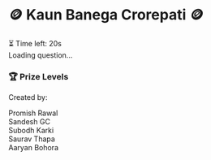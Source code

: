 <html lang="en">
<head>
  <meta charset="UTF-8" />
  <meta name="viewport" content="width=device-width, initial-scale=1.0"/>
  <title>Kaun Banega Crorepati</title>
  <style>
    /* [Same styles as before with your layout, sidebar, buttons etc.] */
    /* Keep existing style code unchanged */
  </style>
</head>
<body>
  <div class="game-area">
    <div class="container">
      <h1>🪙 Kaun Banega Crorepati 🪙</h1>
      <div id="timer">⏳ Time left: 20s</div>
      <div id="question">Loading question...</div>
      <div class="options" id="options"></div>
      <div id="lock-msg"></div>
      <div id="result"></div>
    </div>
    <div class="sidebar">
      <h3>🏆 Prize Levels</h3>
      <div id="prize-levels"></div>
      <div class="team">
        <p>Created by:</p>
        <p>Promish Rawal<br>Sandesh GC<br>Subodh Karki<br>Saurav Thapa<br>Aaryan Bohora</p>
      </div>
    </div>
  </div>

  <script>
    const questions = [
      { question: "What is the capital of Nepal?", options: ["Pokhara", "Biratnagar", "Kathmandu", "Lalitpur"], answer: 2 },
      { question: "Which planet is known as the Red Planet?", options: ["Earth", "Venus", "Mars", "Jupiter"], answer: 2 },
      { question: "What is 12 x 8?", options: ["96", "84", "108", "112"], answer: 0 },
      { question: "🪙 SUPER SAWAAL 🪙: Who was the first president of Nepal?", options: ["Ram Baran Yadav", "Bidya Devi Bhandari", "Pushpa Kamal Dahal", "Girija Prasad Koirala"], answer: 0, isSuper: true }
    ];

    const prizeLevels = [2500000, 1250000, 640000, 320000, 160000, 80000, 40000, 20000, 10000, 5000, 2000, 1000];
    let currentQuestion = 0;
    let currentPrize = 0;
    let timeLeft = 20;
    let timer;
    let recognition;

    const questionEl = document.getElementById("question");
    const optionsEl = document.getElementById("options");
    const resultEl = document.getElementById("result");
    const lockMsgEl = document.getElementById("lock-msg");
    const timerEl = document.getElementById("timer");
    const prizeLevelsEl = document.getElementById("prize-levels");

    function startVoiceRecognition() {
      if (!("webkitSpeechRecognition" in window)) {
        alert("Your browser does not support voice recognition.");
        return;
      }

      recognition = new webkitSpeechRecognition();
      recognition.continuous = false;
      recognition.lang = "en-US";
      recognition.interimResults = false;
      recognition.maxAlternatives = 1;

      recognition.onresult = (event) => {
        const transcript = event.results[0][0].transcript.toLowerCase();
        if (["a", "b", "c", "d"].includes(transcript.trim())) {
          const index = ["a", "b", "c", "d"].indexOf(transcript.trim());
          lockMsgEl.textContent = `🔒 Voice command received: Option ${transcript.toUpperCase()} locked.`;
          disableButtons();
          setTimeout(() => {
            lockAnswer(index);
          }, 1500);
        } else {
          lockMsgEl.textContent = "🎙️ Please say: A, B, C, or D.";
        }
      };

      recognition.onerror = (e) => {
        lockMsgEl.textContent = "Voice error. Try again.";
      };

      recognition.start();
    }

    function startTimer() {
      timeLeft = 20;
      timerEl.textContent = `⏳ Time left: ${timeLeft}s`;
      clearInterval(timer);
      timer = setInterval(() => {
        timeLeft--;
        timerEl.textContent = `⏳ Time left: ${timeLeft}s`;
        if (timeLeft <= 0) {
          clearInterval(timer);
          lockAnswer(-1);
        }
      }, 1000);
    }

    function loadQuestion() {
      const q = questions[currentQuestion];
      questionEl.textContent = q.question;
      optionsEl.innerHTML = "";
      lockMsgEl.textContent = "";
      resultEl.textContent = "";

      q.options.forEach((opt, i) => {
        const btn = document.createElement("button");
        btn.className = "option-btn";
        btn.textContent = `${String.fromCharCode(65 + i)}. ${opt}`;
        btn.onclick = () => handleSelection(btn, i);
        optionsEl.appendChild(btn);
      });

      updatePrizeLevels();
      startTimer();
      startVoiceRecognition();
    }

    function handleSelection(button, index) {
      disableButtons();
      lockMsgEl.textContent = `🔒 Computer ji, option ${String.fromCharCode(65 + index)} ko lock kiya jaye...`;
      setTimeout(() => {
        lockAnswer(index);
      }, 1500);
    }

    function lockAnswer(index) {
      clearInterval(timer);
      if (recognition) recognition.stop();

      const correct = questions[currentQuestion].answer;
      const buttons = document.querySelectorAll(".option-btn");

      buttons.forEach((btn, i) => {
        if (i === correct) btn.classList.add("correct");
        if (i === index && index !== correct) btn.classList.add("incorrect");
      });

      if (index === correct) {
        currentPrize = prizeLevels[11 - currentQuestion];
        resultEl.textContent = `✅ Correct! You won ₹${currentPrize}`;
        currentQuestion++;

        if (currentQuestion < questions.length) {
          setTimeout(loadQuestion, 3000);
        } else {
          resultEl.textContent = `🏆 Congratulations! You completed all questions! Total: ₹${currentPrize}`;
        }
      } else {
        resultEl.textContent = index === -1 ? "⏰ Time's up!" : `❌ Wrong answer! Correct: ${questions[currentQuestion].options[correct]}`;
      }
    }

    function disableButtons() {
      document.querySelectorAll(".option-btn").forEach(btn => btn.disabled = true);
    }

    function updatePrizeLevels() {
      prizeLevelsEl.innerHTML = "";
      prizeLevels.forEach((amt, i) => {
        const index = 11 - i;
        const div = document.createElement("div");
        div.className = "level" + (index === currentQuestion ? " active-level" : "");
        div.textContent = `Level ${index + 1}: ₹${amt}`;
        prizeLevelsEl.appendChild(div);
      });
    }

    loadQuestion();
  </script>
</body>
</html>
